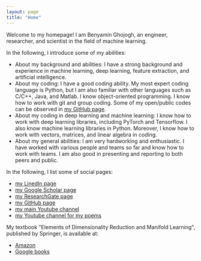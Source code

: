 ```yaml
---
layout: page
title: "Home"
---
```


Welcome to my homepage! I am Benyamin Ghojogh, an engineer, researcher, and scientist in the field of machine learning. 

In the following, I introduce some of my abilities:
- About my background and abilities: I have a strong background and experience in machine learning, deep learning, feature extraction, and artificial intelligence. 
- About my coding: I have a good coding ability. My most expert coding language is Python, but I am also familiar with other languages such as C/C++, Java, and Matlab. I know object-oriented programming. I know how to work with git and group coding. Some of my open/public codes can be observed in [my GitHub page](https://github.com/bghojogh). 
- About my coding in deep learning and machine learning: I know how to work with deep learning libraries, including PyTorch and Tensorflow. I also know machine learning libraries in Python. Moreover, I know how to work with vectors, matrices, and linear algebra in coding. 
- About my general abilities: I am very hardworking and enthusiastic. I have worked with various people and teams so far and know how to work with teams. I am also good in presenting and reporting to both peers and public.

In the following, I list some of social pages:
- [my LinedIn page](https://www.linkedin.com/in/benyamin-ghojogh-97423276/)
- [my Google Scholar page](https://scholar.google.com/citations?user=U8qAL-0AAAAJ&hl=en)
- [my ResearchGate page](https://www.researchgate.net/profile/Benyamin-Ghojogh)
- [my GitHub page](https://github.com/bghojogh)
- [my main Youtube channel](https://www.youtube.com/@bghojogh)
- [my Youtube channel for my poems](https://www.youtube.com/@poemsofbenyaminghojogh)

My textbook "Elements of Dimensionality Reduction and Manifold Learning", published by Springer, is available at: 
- [Amazon](https://www.amazon.com/Elements-Dimensionality-Reduction-Manifold-Learning/dp/3031106016/) 
- [Google books](https://www.google.ca/books/edition/Elements_of_Dimensionality_Reduction_and/nyM5zwEACAAJ?hl=en&kptab=overview)

<!-- {% if site.show_excerpts %}
  {% include home.html %}
{% else %}
  {% include archive.html title="Posts" %}
{% endif %} -->


<!-- instruction: -->
<!-- https://www.youtube.com/watch?v=qZsgPgGdOzQ&list=LL&index=1 -->
<!-- https://itopaloglu83.github.io/Jekyll-Markdown-Cheat-Sheet/ -->
<!-- link to local pdf: https://gist.github.com/roachhd/4403507b13dc65dee075 -->
